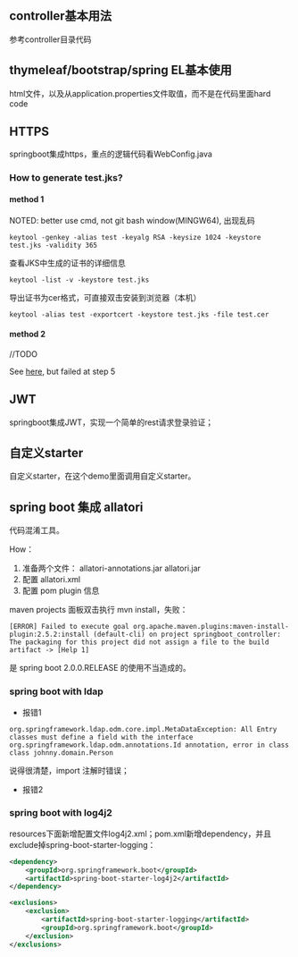## controller基本用法
参考controller目录代码

## thymeleaf/bootstrap/spring EL基本使用
html文件，以及从application.properties文件取值，而不是在代码里面hard code

## HTTPS
springboot集成https，重点的逻辑代码看WebConfig.java
### How to generate test.jks?
#### method 1
NOTED: better use cmd, not git bash window(MINGW64), 出现乱码
```
keytool -genkey -alias test -keyalg RSA -keysize 1024 -keystore test.jks -validity 365
```
查看JKS中生成的证书的详细信息
```
keytool -list -v -keystore test.jks
```
导出证书为cer格式，可直接双击安装到浏览器（本机）
```
keytool -alias test -exportcert -keystore test.jks -file test.cer
```
#### method 2
//TODO

See [here](http://blog.csdn.net/y_xianjun/article/details/48002577), but failed at step 5

## JWT
springboot集成JWT，实现一个简单的rest请求登录验证；

## 自定义starter
自定义starter，在这个demo里面调用自定义starter。

## spring boot 集成 allatori
代码混淆工具。

How：
1. 准备两个文件：
    allatori-annotations.jar
    allatori.jar
2. 配置 allatori.xml
3. 配置 pom plugin 信息

maven  projects 面板双击执行 mvn install，失败：
```
[ERROR] Failed to execute goal org.apache.maven.plugins:maven-install-plugin:2.5.2:install (default-cli) on project springboot_controller: The packaging for this project did not assign a file to the build artifact -> [Help 1]
```
是 spring boot 2.0.0.RELEASE 的使用不当造成的。

### spring boot with ldap
- 报错1
```
org.springframework.ldap.odm.core.impl.MetaDataException: All Entry classes must define a field with the interface org.springframework.ldap.odm.annotations.Id annotation, error in class class johnny.domain.Person
```
说得很清楚，import 注解时错误；

- 报错2

### spring boot with log4j2
resources下面新增配置文件log4j2.xml；pom.xml新增dependency，并且exclude掉spring-boot-starter-logging：
```xml
<dependency>
    <groupId>org.springframework.boot</groupId>
    <artifactId>spring-boot-starter-log4j2</artifactId>
</dependency>

<exclusions>
    <exclusion>
        <artifactId>spring-boot-starter-logging</artifactId>
        <groupId>org.springframework.boot</groupId>
    </exclusion>
</exclusions>
```